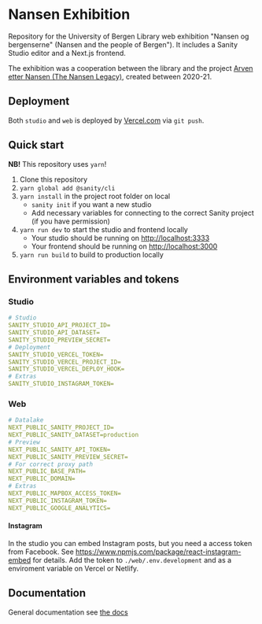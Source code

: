 # Nansen Exhibition

Repository for the University of Bergen Library web exhibition "Nansen og bergenserne" (Nansen and the people of Bergen"). It includes a Sanity Studio editor and a Next.js frontend. 

The exhibition was a cooperation between the library and the project [Arven etter Nansen (The Nansen Legacy)](https://arvenetternansen.com/), created between 2020-21. 

## Deployment

Both `studio` and `web` is deployed by [Vercel.com](https://vercel.com/) via `git push`.

## Quick start

**NB!** This repository uses `yarn`!

1. Clone this repository
1. `yarn global add @sanity/cli`
2. `yarn install` in the project root folder on local
   - `sanity init` if you want a new studio
   - Add necessary variables for connecting to the correct Sanity project (if you have permission)
3. `yarn run dev` to start the studio and frontend locally
   - Your studio should be running on [http://localhost:3333](http://localhost:3333)
   - Your frontend should be running on [http://localhost:3000](http://localhost:3000)
4. `yarn run build` to build to production locally

## Environment variables and tokens

### Studio

```yaml
# Studio
SANITY_STUDIO_API_PROJECT_ID=
SANITY_STUDIO_API_DATASET=
SANITY_STUDIO_PREVIEW_SECRET=
# Deployment
SANITY_STUDIO_VERCEL_TOKEN=
SANITY_STUDIO_VERCEL_PROJECT_ID=
SANITY_STUDIO_VERCEL_DEPLOY_HOOK=
# Extras
SANITY_STUDIO_INSTAGRAM_TOKEN=
```

### Web 

```yaml
# Datalake
NEXT_PUBLIC_SANITY_PROJECT_ID=
NEXT_PUBLIC_SANITY_DATASET=production
# Preview
NEXT_PUBLIC_SANITY_API_TOKEN=
NEXT_PUBLIC_SANITY_PREVIEW_SECRET=
# For correct proxy path
NEXT_PUBLIC_BASE_PATH=
NEXT_PUBLIC_DOMAIN=
# Extras
NEXT_PUBLIC_MAPBOX_ACCESS_TOKEN=
NEXT_PUBLIC_INSTAGRAM_TOKEN=
NEXT_PUBLIC_GOOGLE_ANALYTICS=
```

#### Instagram

In the studio you can embed Instagram posts, but you need a access token from Facebook. See https://www.npmjs.com/package/react-instagram-embed for details. Add the token to `./web/.env.development` and as a enviroment variable on Vercel or Netlify.

## Documentation

General documentation see [the docs](./docs/README.md)

